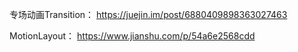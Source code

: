 专场动画Transition：
https://juejin.im/post/6880409898363027463

MotionLayout：
https://www.jianshu.com/p/54a6e2568cdd